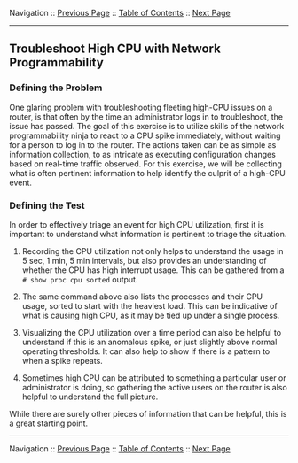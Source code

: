Navigation :: [Previous Page](LTRPRG-1100-04-Test.md) :: [Table of Contents](LTRPRG-1100-00-Intro.md#table-of-contents) :: 
[Next Page](LTRPRG-1100-04a2-HighCPU-Ex1.md)

---

## Troubleshoot High CPU with Network Programmability

### Defining the Problem

One glaring problem with troubleshooting fleeting high-CPU issues on a router, is that often by the time an
administrator logs in to troubleshoot, the issue has passed. The goal of this exercise is to utilize skills of the
network programmability ninja to react to a CPU spike immediately, without waiting for a person to log in to the router.
The actions taken can be as simple as information collection, to as intricate as executing configuration changes based
on real-time traffic observed. For this exercise, we will be collecting what is often pertinent information to help
identify the culprit of a high-CPU event.

### Defining the Test

In order to effectively triage an event for high CPU utilization, first it is important to understand what information
is pertinent to triage the situation. 

1. Recording the CPU utilization not only helps to understand the usage in 5 sec, 1 min, 5 min intervals, but also
provides an understanding of whether the CPU has high interrupt usage. This can be gathered from a `# show proc cpu
sorted` output.

2. The same command above also lists the processes and their CPU usage, sorted to start with the heaviest load. This
can be indicative of what is causing high CPU, as it may be tied up under a single process.

3. Visualizing the CPU utilization over a time period can also be helpful to understand if this is an
anomalous spike, or just slightly above normal operating thresholds. It can also help to show if there is a pattern to
when a spike repeats.

3. Sometimes high CPU can be attributed to something a particular user or administrator is doing, so gathering the
active users on the router is also helpful to understand the full picture.

While there are surely other pieces of information that can be helpful, this is a great starting point.

---

Navigation :: [Previous Page](LTRPRG-1100-04-Test.md) :: [Table of Contents](LTRPRG-1100-00-Intro.md#table-of-contents) :: 
[Next Page](LTRPRG-1100-04a2-HighCPU-Ex1.md)
